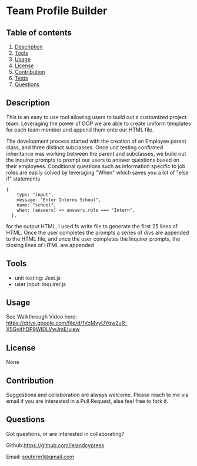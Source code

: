 # Team Profile Builder

## Table of contents

1. [Description](#Description)
2. [Tools](#Tools)
3. [Usage](#Usage)
4. [License](#License)
5. [Contribution](#Contribution)
6. [Tests](#Tests)
7. [Questions](#Questions)

## Description

This is an easy to use tool allowing users to build out a customized project team. Leveraging the power of OOP we are able to create uniform templates for each team member and append them onto our HTML file.

The development process started with the creation of an Employee parent class, and three distinct subclasses. Once unit testing confirmed inheritance was working between the parent and subclasses, we build out the inquirer prompts to prompt our users to answer questions based on their employees. Conditional questions such as information specific to job roles are easily solved by leveraging "When" which saves you a lot of "else if" statements

    {
        type: "input",
        message: "Enter Interns School",
        name: "school",
        when: (answers) => answers.role === "Intern",
      },

for the output HTML, I used fs write file to generate the first 25 lines of HTML. Once the user completes the prompts a series of divs are appended to the HTML file, and once the user completes the Inquirer prompts, the closing lines of HTML are appended

## Tools

- unit testing: Jest.js
- user input: inquirer.js

## Usage

See Walkthrough Video here: https://drive.google.com/file/d/1VoMvyUYqw2uR-X5GvifhDP9WIDLVwJmE/view

## License

None

## Contribution

Suggestions and collaboration are always welcome. Please reach to me via email if you are interested in a Pull Request, else feel free to fork it.

## Questions

Got questions, or are interested in collaborating?

Github:https://github.com/lelandcypress

Email: souterm1@gmail.com
